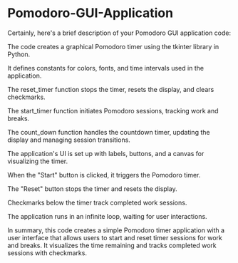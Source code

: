 # Pomodoro-GUI-Application
Certainly, here's a brief description of your Pomodoro GUI application code:

The code creates a graphical Pomodoro timer using the tkinter library in Python.

It defines constants for colors, fonts, and time intervals used in the application.

The reset_timer function stops the timer, resets the display, and clears checkmarks.

The start_timer function initiates Pomodoro sessions, tracking work and breaks.

The count_down function handles the countdown timer, updating the display and managing session transitions.

The application's UI is set up with labels, buttons, and a canvas for visualizing the timer.

When the "Start" button is clicked, it triggers the Pomodoro timer.

The "Reset" button stops the timer and resets the display.

Checkmarks below the timer track completed work sessions.

The application runs in an infinite loop, waiting for user interactions.

In summary, this code creates a simple Pomodoro timer application with a user interface that allows users to start and reset timer sessions for work and breaks. It visualizes the time remaining and tracks completed work sessions with checkmarks.
